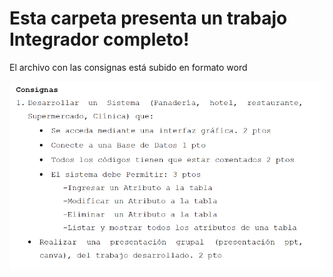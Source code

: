 # Esta carpeta presenta un trabajo Integrador completo!
El archivo con las consignas está subido en formato word

![Consignas](Consignas.png)
